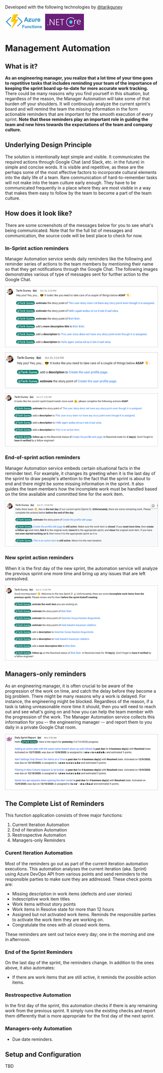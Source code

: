 Developed with the following technologies by [@tarikguney](https://github.com/tarikguney)

![](./assets/logo/azure-functions.png) ![](./assets/logo/dotnet-core-logo.png)

# Management Automation

## What is it?
**As an engineering manager, you realize that a lot time of your time goes to repetitive tasks that includes reminding your team of the importance of keeping the sprint board up-to-date for more accurate work tracking.** There could be many reasons why you find yourself in this situation, but regardless of the reason, the Manager Automation will take some of that burden off your shoulders. It will continously analyze the current sprint's board and will remind the team the missing information in the form actionable reminders that are important for the smooth execution of every sprint. **Note that these reminders play an important role in guiding the team and new hires towards the expectations of the team and company culture.**

## Underlying Design Principle
The solution is intentionally kept simple and visible. It communicates the required actions through Google Chat (and Slack, etc. in the future) in simple and concise words. It is visible and repetitive, as these are the perhaps some of the most effective factors to incorporate cultural elements into the daily life of a team. Rare communication of hard-to-remember tasks will not make into the team culture early enough. They have to be communicated frequently in a place where they are most visible in a way that makes them easy to follow by the team to become a part of the team culture.

## How does it look like?

There are some screenshots of the messages below for you to see what's being communicated. Note that for the full list of messages and communication, the source code  will be best place to check for now.

### In-Sprint action reminders
Manager Automation service sends daily reminders like the following and reminder series of actions to the team members by mentioning their name so that they get notifications through the Google Chat. The following images demonstrates various of type of messages sent for further action to the Google Chat.

![](./assets/screenshots/in-sprint-alt3.png)

![](./assets/screenshots/in-sprint-alt2.png)

![](./assets/screenshots/in-sprint-alt1.png)

### End-of-sprint action reminders
Manager Automation service embeds certain situational facts in the reminder text. For example, it changes its greeting when it is the last day of the sprint to draw people's attention to the fact that the sprint is about to end and there might be some missing information in the sprint. It also guides the team members how the incomplete work must be handled based on the time available and committed time for the work item.

![](./assets/screenshots/last-day-sprint-reminders.png)

### New sprint action reminders
When it is the first day of the new sprint, the automation service will analyze the previous sprint one more time and  bring up any issues that are left unresolved.

![](./assets/screenshots/new-sprint-reminders.png)

## Managers-only reminders
As an engineering manager, it is often crucial to be aware of the progression of the work on time, and catch the delay before they become a big problem. There might be many reasons why a work is delayed. For instance, the engineering might be blocked. Regardless of the reason, if a task is taking unreasonable more time it should, then you will need to reach out and see what's going on and how you can help the team member with the progression of the work. The Manager Automation service collects this information for you -- the engineering manager -- and report them to you daily in a private Google Chat room. 

![](./assets/screenshots/managers-only-reminders.png)


## The Complete List of Reminders 
This function application consists of three major functions:
1. Current Iteration Automation 
1. End of iteration Automation
1. Restrospective Automation 
1. Managers-only Reminders

### Curent Iteration Automation
Most of the reminders go out as part of the current iteration automation executions. This automation analyses the current iteration (aka. Sprint) using Azure DevOps API from various points and send reminders to the responsible parties to make sure they are addressed. These check points are:
- Missing description in work items (defects and user stories)
- Indescriptive work item titles
- Work items without story points
- Work items in Resolve state for more than 12 hours
- Assigned but not activated work items. Reminds the responsible parties to activate the work item they are working on.
- Congratulate the ones with all closed work items.

These reminders are sent out twice every day; one in the morning and one in afternoon.

### End of the Sprint Reminders
On the last day of the sprint, the reminders change. In addition to the ones above, it also automates:

- If there are work items that are still active, it reminds the possible action items.

### Restrospective Automation
In the first day of the sprint, this automation checks if there is any remaining work from the previous sprint. It simply runs the existing checks and report them differently that is more appropriate for the first day of the next sprint.

### Managers-only Automation

- Due date reminders. 

## Setup and Configuration

TBD